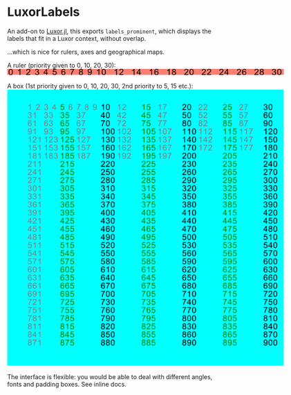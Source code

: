 # LuxorLabels
An add-on to [Luxor.jl](https://github.com/JuliaGraphics/Luxor.jl), this exports `labels_prominent`, which displays the labels that fit in a Luxor context, without overlap.

...which is nice for rulers, axes and geographical maps.

A ruler (priority given to 0, 10, 20, 30):
<img src="test/test_line_1.svg" alt = "spaces" style="display: inline-block; margin: 0 auto; max-width: 640px">

A box (1st priority given to 0, 10, 20, 30, 2nd priority to 5, 15 etc.):
<img src="test/test_box.svg" alt = "spaces" style="display: inline-block; margin: 0 auto; max-width: 640px">

The interface is flexible: you would be able to deal with different angles, fonts and padding boxes. See inline docs.